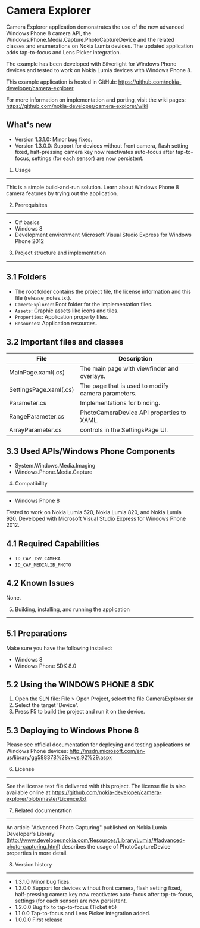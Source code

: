 Camera Explorer
===============

Camera Explorer application demonstrates the use of the new advanced
Windows Phone 8 camera API, the Windows.Phone.Media.Capture.PhotoCaptureDevice
and the related classes and enumerations on Nokia Lumia devices. The updated 
application adds tap-to-focus and Lens Picker integration.

The example has been developed with Silverlight for Windows Phone devices
and tested to work on Nokia Lumia devices with Windows Phone 8.

This example application is hosted in GitHub:
https://github.com/nokia-developer/camera-explorer

For more information on implementation and porting, visit the wiki pages:
https://github.com/nokia-developer/camera-explorer/wiki


What's new
----------

* Version 1.3.1.0: Minor bug fixes.
* Version 1.3.0.0: Support for devices without front camera, flash setting
  fixed, half-pressing camera key now reactivates auto-focus after tap-to-focus,
  settings (for each sensor) are now persistent.


1. Usage
-------------------------------------------------------------------------------

This is a simple build-and-run solution. Learn about Windows Phone 8
camera features by trying out the application. 


2. Prerequisites
-------------------------------------------------------------------------------

* C# basics
* Windows 8
* Development environment Microsoft Visual Studio Express for Windows Phone 2012


3. Project structure and implementation
-------------------------------------------------------------------------------

3.1 Folders
-----------

* The root folder contains the project file, the license information and this
  file (release_notes.txt).
* `CameraExplorer`: Root folder for the implementation files.
 * `Assets`: Graphic assets like icons and tiles.
 * `Properties`: Application property files.
 * `Resources`: Application resources.


3.2 Important files and classes
-------------------------------

| File | Description |
| ---- | ----------- |
| MainPage.xaml(.cs) | The main page with viewfinder and overlays. |
| SettingsPage.xaml(.cs) | The page that is used to modify camera parameters. |
| Parameter.cs | Implementations for binding. |
| RangeParameter.cs | PhotoCameraDevice API properties to XAML. |
| ArrayParameter.cs | controls in the SettingsPage UI. |


3.3 Used APIs/Windows Phone Components
--------------------------------------

* System.Windows.Media.Imaging
* Windows.Phone.Media.Capture


4. Compatibility
-------------------------------------------------------------------------------

* Windows Phone 8

Tested to work on Nokia Lumia 520, Nokia Lumia 820, and Nokia Lumia 920. 
Developed with Microsoft Visual Studio Express for Windows Phone 2012.


4.1 Required Capabilities
-------------------------

* `ID_CAP_ISV_CAMERA`
* `ID_CAP_MEDIALIB_PHOTO`


4.2 Known Issues
----------------

None.


5. Building, installing, and running the application
-------------------------------------------------------------------------------

5.1 Preparations
----------------

Make sure you have the following installed:

* Windows 8
* Windows Phone SDK 8.0


5.2 Using the WINDOWS PHONE 8 SDK
---------------------------------

1. Open the SLN file:
   File > Open Project, select the file CameraExplorer.sln
2. Select the target 'Device'.
3. Press F5 to build the project and run it on the device.


5.3 Deploying to Windows Phone 8
--------------------------------

Please see official documentation for deploying and testing applications on
Windows Phone devices:
http://msdn.microsoft.com/en-us/library/gg588378%28v=vs.92%29.aspx


6. License
-------------------------------------------------------------------------------

See the license text file delivered with this project. The license file is also
available online at 
https://github.com/nokia-developer/camera-explorer/blob/master/Licence.txt


7. Related documentation
-------------------------------------------------------------------------------

An article "Advanced Photo Capturing" published on Nokia Lumia Developer's Library
(http://www.developer.nokia.com/Resources/Library/Lumia/#!advanced-photo-capturing.html) 
describes the usage of PhotoCaptureDevice properties in more detail.


8. Version history
-------------------------------------------------------------------------------

* 1.3.1.0 Minor bug fixes.
* 1.3.0.0 Support for devices without front camera, flash setting fixed,
  half-pressing camera key now reactivates auto-focus after tap-to-focus,
  settings (for each sensor) are now persistent.
* 1.2.0.0 Bug fix to tap-to-focus (Ticket #5)
* 1.1.0.0 Tap-to-focus and Lens Picker integration added.
* 1.0.0.0 First release
